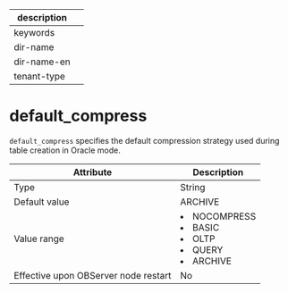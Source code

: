|description||
|---|---|
|keywords||
|dir-name||
|dir-name-en||
|tenant-type||

default_compress
=====================================

`default_compress` specifies the default compression strategy used during table creation in Oracle mode.


| **Attribute** | **Description** |
|------------------|------------------------------------------------------------------------------------------------------------------------------------------------------------------------------------------------------------------------------------------------|
| Type | String |
| Default value | ARCHIVE |
| Value range | <li> NOCOMPRESS   <li> BASIC   <li> OLTP   <li> QUERY   <li> ARCHIVE |
| Effective upon OBServer node restart | No |



